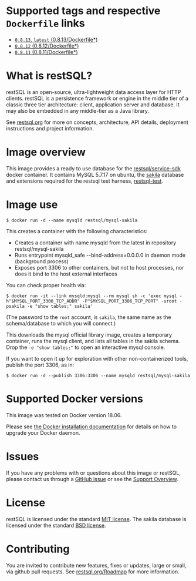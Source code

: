 # Supported tags and respective `Dockerfile` links

-   [`0.8.13`, `latest` (0.8.13/Dockerfile*)](https://github.com/restsql/docker/blob/0.8.13/mysql-sakila/Dockerfile)
-   [`0.8.12` (0.8.12/Dockerfile*)](https://github.com/restsql/docker/blob/0.8.12/mysql-sakila/Dockerfile)
-	[`0.8.11` (0.8.11/Dockerfile*)](https://github.com/restsql/docker/blob/0.8.11/mysql-sakila/Dockerfile)

# What is restSQL?
restSQL is an open-source, ultra-lightweight data access layer for HTTP clients. restSQL is a persistence framework or engine in the middle tier of a classic three tier architecture: client, application server and database. It may also be embedded in any middle-tier as a Java library.

See [restsql.org](http://restsql.org) for more on concepts, architecture, API details, deployment instructions and project information.

# Image overview
This image provides a ready to use database for the [restsql/service-sdk](https://hub.docker.com/r/restsql/service-sdk/) docker container. It contains MySQL 5.7.17 on ubuntu, the [sakila](https://dev.mysql.com/doc/sakila/en/) database and extensions required for the restsql test harness, [restsql-test](https://github.com/restsql/restsql-test).

# Image use
```console
$ docker run -d --name mysqld restsql/mysql-sakila
```

This creates a container with the following characteristics:

- Creates a container with name mysqld from the latest in repository restsql/mysql-sakila
- Runs entrypoint mysqld_safe --bind-address=0.0.0.0 in daemon mode (background process)
- Exposes port 3306 to other containers, but not to host processes, nor does it bind to the host external interfaces

You can check proper health via:
```console
$ docker run -it --link mysqld:mysql --rm mysql sh -c 'exec mysql -h"$MYSQL_PORT_3306_TCP_ADDR" -P"$MYSQL_PORT_3306_TCP_PORT" -uroot -psakila -e "show tables;" sakila'
```

(The password to the `root` account, is `sakila`, the same name as the schema/database to which you will connect.)

This downloads the mysql official library image, creates a temporary container, runs the mysql client, and lists all tables in the sakila schema. Drop the `-e "show tables;"` to open an interactive mysql console.

If you want to open it up for exploration with other non-containerized tools, publish the port 3306, as in:

```console
$ docker run -d --publish 3306:3306 --name mysqld restsql/mysql-sakila
```

# Supported Docker versions
This image was tested on Docker version 18.06.

Please see [the Docker installation documentation](https://docs.docker.com/installation/) for details on how to upgrade your Docker daemon.

# Issues
If you have any problems with or questions about this image or restSQL, please contact us through a [GitHub issue](http://github.com/restsql/restsql/issues) or see the [Support Overview](http://restsql.org/doc/Support.html).

# License
restSQL is licensed under the standard [MIT license](http://restsql.org/doc/License.html). The sakila database is licensed under the standard [BSD license](https://dev.mysql.com/doc/sakila/en/sakila-license.html).

# Contributing
You are invited to contribute new features, fixes or updates, large or small, via github pull requests. See [restsql.org/Roadmap](http://restsql.org/doc/Roadmap.html) for more information.
